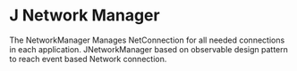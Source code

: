 # J Network Manager
The NetworkManager Manages NetConnection for all needed connections in each application.
JNetworkManager based on observable design pattern to reach event based Network connection.
